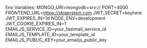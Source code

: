 Env Variables:
MONGO_URI=mongodb+srv://
PORT=4000
FRONTEND_URL=https://skjaerstein.com
JWT_SECRET=keyhere
JWT_EXPIRES_IN=1d
NODE_ENV=development
JWT_COOKIE_EXPIRES_IN=1
EMAILJS_SERVICE_ID=your_fastmail_service_id
EMAILJS_TEMPLATE_ID=your_template_id
EMAILJS_PUBLIC_KEY=your_emailjs_public_key